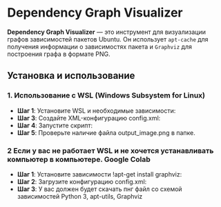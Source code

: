 # **Dependency Graph Visualizer**

**Dependency Graph Visualizer** — это инструмент для визуализации графов зависимостей пакетов Ubuntu. Он использует `apt-cache` для получения информации о зависимостях пакета и `Graphviz` для построения графа в формате PNG.

## **Установка и использование**

### **1. Использование с WSL (Windows Subsystem for Linux)**

* **Шаг 1**: Установите WSL и необходимые зависимости:
* **Шаг 3**: Создайте XML-конфигурацию config.xml:
* **Шаг 4**: Запустите скрипт:
* **Шаг 5**: Проверьте наличие файла output_image.png в папке.

### **2 Если у вас не работает WSL и не хочется устанавливать компьютер в компьютере. Google Colab**
* **Шаг 1**: Установите зависимости !apt-get install graphviz:
* **Шаг 2**: Загрузите конфигурацию config.xml:
* **Шаг 3**: У вас должен будет скачать пнг файл со схемой зависимостей Python 3, apt-utils, Graphviz
